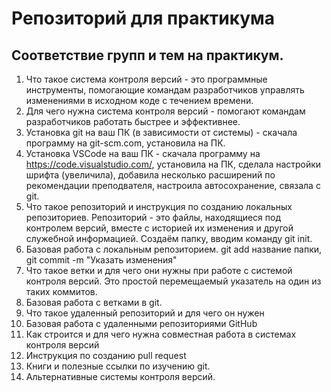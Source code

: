 # Репозиторий для практикума
## Соответствие групп и тем на практикум.

1. Что такое система контроля версий - это программные инструменты, помогающие командам разработчиков управлять изменениями в исходном коде с течением времени.
2. Для чего нужна система контроля версий - помогают командам разработчиков работать быстрее и эффективнее.
3. Установка git на ваш ПК (в зависимости от системы) - скачала программу на git-scm.com, установила на ПК.
4. Установка VSCode на ваш ПК - скачала программу на https://code.visualstudio.com/, установила на ПК, сделала настройки шрифта (увеличила), добавила несколько расширений по рекомендации преподвателя, настроила автосохранение, связала с git.
5. Что такое репозиторий и инструкция по созданию локальных репозиториев. Репозиторий - это файлы, находящиеся под контролем версий, вместе с историей их изменения и другой служебной информацией. Создаём папку, вводим команду git init.
6. Базовая работа с локальным репозиторием. git add название папки, git commit -m "Указать изменения"
7. Что такое ветки и для чего они нужны при работе с системой контроля версий. Это простой перемещаемый указатель на один из таких коммитов.
8. Базовая работа с ветками в git.
9. Что такое удаленный репозиторий и для чего он нужен
10. Базовая работа с удаленными репозиториями GitHub
11. Как строится и для чего нужна совместная работа в системах контроля версий
12. Инструкция по созданию pull request
13. Книги и полезные ссылки по изучению git.
14. Альтернативные системы контроля версий.
